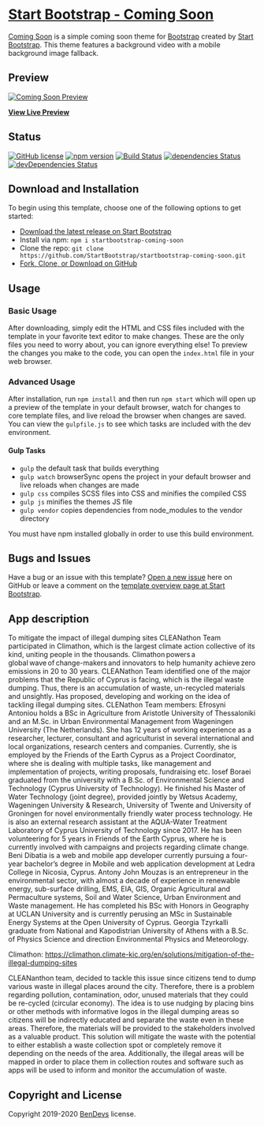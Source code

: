 # [Start Bootstrap - Coming Soon](https://startbootstrap.com/themes/coming-soon/)

[Coming Soon](https://startbootstrap.com/themes/coming-soon/) is a simple coming soon theme for [Bootstrap](https://getbootstrap.com/) created by [Start Bootstrap](https://startbootstrap.com/). This theme features a background video with a mobile background image fallback.

## Preview

[![Coming Soon Preview](https://startbootstrap.com/assets/img/screenshots/themes/coming-soon.png)](https://startbootstrap.github.io/startbootstrap-coming-soon/)

**[View Live Preview](https://startbootstrap.github.io/startbootstrap-coming-soon/)**

## Status

[![GitHub license](https://img.shields.io/badge/license-MIT-blue.svg)](https://raw.githubusercontent.com/StartBootstrap/startbootstrap-coming-soon/master/LICENSE)
[![npm version](https://img.shields.io/npm/v/startbootstrap-coming-soon.svg)](https://www.npmjs.com/package/startbootstrap-coming-soon)
[![Build Status](https://travis-ci.org/StartBootstrap/startbootstrap-coming-soon.svg?branch=master)](https://travis-ci.org/StartBootstrap/startbootstrap-coming-soon)
[![dependencies Status](https://david-dm.org/StartBootstrap/startbootstrap-coming-soon/status.svg)](https://david-dm.org/StartBootstrap/startbootstrap-coming-soon)
[![devDependencies Status](https://david-dm.org/StartBootstrap/startbootstrap-coming-soon/dev-status.svg)](https://david-dm.org/StartBootstrap/startbootstrap-coming-soon?type=dev)

## Download and Installation

To begin using this template, choose one of the following options to get started:

* [Download the latest release on Start Bootstrap](https://startbootstrap.com/themes/coming-soon/)
* Install via npm: `npm i startbootstrap-coming-soon`
* Clone the repo: `git clone https://github.com/StartBootstrap/startbootstrap-coming-soon.git`
* [Fork, Clone, or Download on GitHub](https://github.com/StartBootstrap/startbootstrap-coming-soon)

## Usage

### Basic Usage

After downloading, simply edit the HTML and CSS files included with the template in your favorite text editor to make changes. These are the only files you need to worry about, you can ignore everything else! To preview the changes you make to the code, you can open the `index.html` file in your web browser.

### Advanced Usage

After installation, run `npm install` and then run `npm start` which will open up a preview of the template in your default browser, watch for changes to core template files, and live reload the browser when changes are saved. You can view the `gulpfile.js` to see which tasks are included with the dev environment.

#### Gulp Tasks

* `gulp` the default task that builds everything
* `gulp watch` browserSync opens the project in your default browser and live reloads when changes are made
* `gulp css` compiles SCSS files into CSS and minifies the compiled CSS
* `gulp js` minifies the themes JS file
* `gulp vendor` copies dependencies from node_modules to the vendor directory

You must have npm installed globally in order to use this build environment.

## Bugs and Issues

Have a bug or an issue with this template? [Open a new issue](https://github.com/StartBootstrap/startbootstrap-coming-soon/issues) here on GitHub or leave a comment on the [template overview page at Start Bootstrap](https://startbootstrap.com/themes/coming-soon/).

## App description 

To mitigate the impact of illegal dumping sites
CLEANathon Team participated in Climathon, which is the largest climate action collective of its kind, uniting people in the thousands. Climathon powers a global wave of change-makers and innovators to help humanity achieve zero emissions in 20 to 30 years. CLEANathon Team identified one of the major problems that the Republic of Cyprus is facing, which is the illegal waste dumping. Thus, there is an accumulation of waste, un-recycled materials and unsightly. Has proposed, developing and working on the idea of tackling illegal dumping sites. 
CLENathon Team members: 
Efrosyni Antoniou holds a BSc in Agriculture from Aristotle University of Thessaloniki and an M.Sc. in Urban Environmental Management from Wageningen University (The Netherlands). She has 12 years of working experience as a researcher,  lecturer,  consultant and agriculturist in several international and local organizations, research centers and companies. Currently, she is employed by the Friends of the Earth Cyprus as a Project Coordinator, where she is dealing with multiple tasks, like management and implementation of projects, writing proposals, fundraising etc. 
Iosef Boraei graduated from the university with a B.Sc. of Environmental Science and Technology (Cyprus University of Technology). He finished his Master of Water Technology (joint degree), provided jointly by Wetsus Academy, Wageningen University & Research, University of Twente and University of Groningen for novel environmentally friendly water process technology. He is also an external research assistant at the AQUA-Water Treatment Laboratory of Cyprus University of Technology since 2017. He has been volunteering for 5 years in Friends of the Earth Cyprus, where he is currently involved with campaigns and projects regarding climate change. 
Beni Dibatia is a web and mobile app developer currently pursuing a four-year bachelor’s degree in Mobile and web application development at Ledra College in Nicosia, Cyprus.
Antony John Mouzas is an entrepreneur in the environmental sector, with almost a decade of experience in renewable energy, sub-surface drilling, EMS, EIA, GIS, Organic Agricultural and Permaculture systems, Soil and Water Science, Urban Environment and Waste management. He has completed his BSc with Honors in Geography at UCLAN University and is currently perusing an MSc in Sustainable Energy Systems at the Open University of Cyprus. 
Georgia Tzyrkalli graduate from National and Kapodistrian University of Athens with a B.Sc. of Physics Science and direction Environmental Physics and Meteorology.

Climathon: https://climathon.climate-kic.org/en/solutions/mitigation-of-the-illegal-dumping-sites

CLEANanthon team, decided to tackle this issue since citizens tend to dump various waste in illegal places around the city. Therefore, there is a problem regarding pollution, contamination, odor, unused materials that they could be re-cycled (circular economy). The idea is to use nudging by placing bins or other methods with informative logos in the illegal dumping areas so citizens will be indirectly educated and separate the waste even in these areas. Therefore, the materials will be provided to the stakeholders involved as a valuable product. This solution will mitigate the waste with the potential to either establish a waste collection spot or completely remove it depending on the needs of the area. Additionally, the illegal areas will be mapped in order to place them in collection routes and software such as apps will be used to inform and monitor the accumulation of waste.






## Copyright and License

Copyright 2019-2020  [BenDevs](http://bendevs.me/) license.
